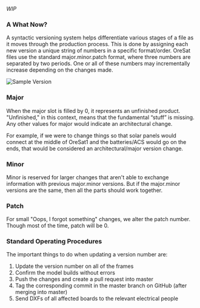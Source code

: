 _WIP_
### A What Now?
A syntactic versioning system helps differentiate various stages of a file as it moves through the production process. This is done by assigning each new version a unique string of numbers in a specific format/order. OreSat files use the standard major.minor.patch format, where three numbers are separated by two periods. One or all of these numbers may incrementally increase depending on the changes made.

![Sample Version](https://upload.wikimedia.org/wikipedia/commons/8/82/Semver.jpg)

### Major
When the major slot is filled by 0, it represents an unfinished product. "Unfinished," in this context, means that the fundamental “stuff” is missing. Any other values for major would indicate an architectural change.

For example, if we were to change things so that solar panels would connect at the middle of OreSat1 and the batteries/ACS would go on the ends, that would be considered an architectural/major version change.

### Minor
Minor is reserved for larger changes that aren't able to exchange information with previous major.minor versions. But if the major.minor versions are the same, then all the parts should work together.

### Patch
For small "Oops, I forgot something" changes, we alter the patch number. Though most of the time, patch will be 0.

### Standard Operating Procedures
The important things to do when updating a version number are:
1. Update the version number on all of the frames
2. Confirm the model builds without errors
3. Push the changes and create a pull request into master
4. Tag the corresponding commit in the master branch on GitHub (after merging into master)
5. Send DXFs of all affected boards to the relevant electrical people
